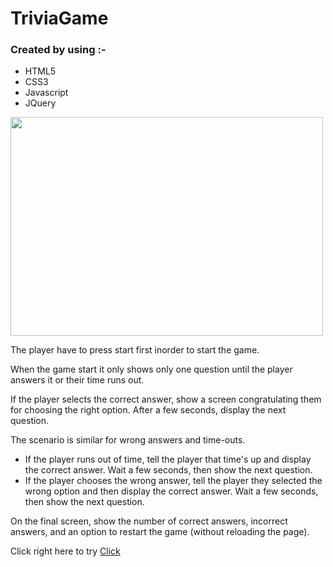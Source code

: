 # TriviaGame

<h3>Created by using :-</h3> 
                    <ul>
                        <li>HTML5</li>
                        <li>CSS3</li>
                        <li>Javascript</li>
                        <li>JQuery</li>
                     </ul>  
<img src = "assets/images/screen-Shot.png" width = "500" height = "350">

The player have to press start first inorder to start the game.

When the game start it only shows only one question until the player answers it or their time runs out.

If the player selects the correct answer, show a screen congratulating them for choosing the right option. After a few seconds, display the next question.

The scenario is similar for wrong answers and time-outs.

<ul>
  <li>If the player runs out of time, tell the player that time's up and display the correct answer. Wait a few seconds, then show the next question.</li>
  
  <li>If the player chooses the wrong answer, tell the player they selected the wrong option and then display the correct answer. Wait a few seconds, then show the next question.</li>

</ul>

On the final screen, show the number of correct answers, incorrect answers, and an option to restart the game (without reloading the page).

Click right here to try <a href = "https://ferewtucho.github.io/TriviaGame/">Click</a>


